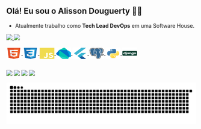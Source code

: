 ## Olá! Eu sou o Alisson Douguerty 👨‍💻
- Atualmente trabalho como **Tech Lead DevOps** em uma Software House</a>.

<div>
  <a href="https://www.alissondouguerty.com.br" target="_blank">
  <img height="180em" src="https://github-readme-stats.vercel.app/api?username=douguerty&show_icons=true&theme=dark&include_all_commits=true&count_private=true"/>
  <img height="180em" src="https://github-readme-stats.vercel.app/api/top-langs/?username=douguerty&layout=compact&langs_count=7&theme=dark"/>
</div>
  
 <div style="display: inline_block"><br>
   <img align="center" alt="Alisson-HTML" height="30" width="40" src="https://raw.githubusercontent.com/devicons/devicon/master/icons/html5/html5-original.svg">
   <img align="center" alt="Alisson-CSS" height="30" width="40" src="https://raw.githubusercontent.com/devicons/devicon/master/icons/css3/css3-original.svg">
   <img align="center" alt="Alisson-Js" height="30" width="40" src="https://raw.githubusercontent.com/devicons/devicon/master/icons/javascript/javascript-plain.svg">
   <img align="center" alt="Alisson-Js" height="30" width="40" src="https://raw.githubusercontent.com/devicons/devicon/master/icons/dart/dart-original.svg">
   <img align="center" alt="Alisson-React" height="30" width="40" src="https://raw.githubusercontent.com/devicons/devicon/master/icons/flutter/flutter-original.svg">
   <img align="center" alt="Alisson-Django" height="30" width="40" src="https://raw.githubusercontent.com/devicons/devicon/master/icons/postgresql/postgresql-original.svg">
   <img align="center" alt="Alisson-Python" height="30" width="40" src="https://raw.githubusercontent.com/devicons/devicon/master/icons/python/python-original.svg">
   <img align="center" alt="Alisson-Django" height="30" width="40" src="https://raw.githubusercontent.com/devicons/devicon/master/icons/django/django-original.svg">
</div>
  
  ##
 
<div> 
  <a href="https://instagram.com/alissondouguerty" target="_blank"><img src="https://img.shields.io/badge/-Instagram-purple?style=for-the-badge&logo=instagram&logoColor=white" target="_blank"></a>
  <a href = "mailto:amdouguerty@gmail.com"><img src="https://img.shields.io/badge/-Gmail-%23E4405F?style=for-the-badge&logo=gmail&logoColor=white" target="_blank"></a>
  <a href="https://linkedin.com/in/alissondouguerty" target="_blank"><img src="https://img.shields.io/badge/-LinkedIn-%230077B5?style=for-the-badge&logo=linkedin&logoColor=white" target="_blank"></a>
  <a href="https://www.alissondouguerty.com.br" target="_blank"><img src="https://img.shields.io/badge/-Meu Site-black?style=for-the-badge" target="_blank"></a>
 
  ![Snake animation](https://github.com/douguerty/douguerty/blob/output/github-contribution-grid-snake.svg)
 
</div>
